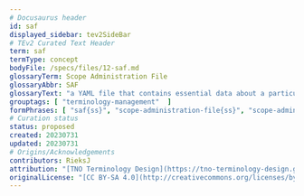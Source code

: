 ```yaml
---
# Docusaurus header
id: saf
displayed_sidebar: tev2SideBar
# TEv2 Curated Text Header
term: saf
termType: concept
bodyFile: /specs/files/12-saf.md
glossaryTerm: Scope Administration File
glossaryAbbr: SAF
glossaryText: "a YAML file that contains essential data about a particular [scope](@) (e.g., specifying where its [curated texts](@), [glossaries](@) etc. live), the relationships this [scope](@) has with other [scopes](@), and the specifications of the different [terminologies](@) that are [curated](@) within that [scope](@). The SAF of a [scope](@) is located in its [scopedir](@)."
grouptags: [ "terminology-management"  ]
formPhrases: [ "saf{ss}", "scope-administration-file{ss}", "scope-administration-file{ss}-saf{ss}", "saf{ss}-scope-administration-file{ss}" ]
# Curation status
status: proposed
created: 20230731
updated: 20230731
# Origins/Acknowledgements
contributors: RieksJ
attribution: "[TNO Terminology Design](https://tno-terminology-design.github.io/tev2-specifications/docs)"
originalLicense: "[CC BY-SA 4.0](http://creativecommons.org/licenses/by-sa/4.0/?ref=chooser-v1)"
---
```

